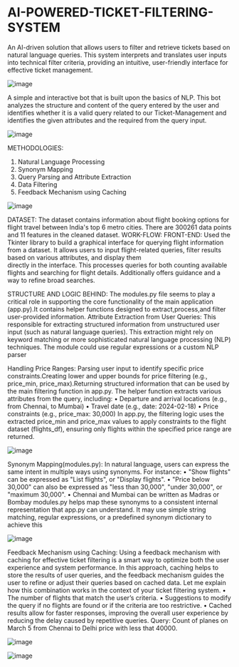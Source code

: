 # AI-POWERED-TICKET-FILTERING-SYSTEM
An AI-driven solution that allows users to filter and retrieve tickets based on natural language queries. This system interprets and translates user inputs into technical filter criteria, providing an intuitive, user-friendly interface for effective ticket management. 

![image](https://github.com/user-attachments/assets/31a2e7c7-b8d8-4198-9878-b1531bf17b4b)

A simple and interactive bot that is built upon the basics of NLP. This bot analyzes the structure and content of the query entered by the user and identifies whether it is a valid query related to our Ticket-Management and identifies the given attributes and the required from the query input.

![image](https://github.com/user-attachments/assets/cf31d875-0b8b-4698-96a8-ebce62c87d2a)


METHODOLOGIES:
1.	Natural Language Processing
2.	Synonym Mapping
3.	Query Parsing and Attribute Extraction
4.	Data Filtering
5.	Feedback Mechanism using Caching

![image](https://github.com/user-attachments/assets/bc6cd9a5-3cda-42f5-aa4a-cb67746fcd2e)


DATASET:
The dataset contains information about flight booking options for flight travel between India's top 6 metro cities. There are 300261 data points and 11 features in the cleaned dataset.
WORK-FLOW:
  FRONT-END:
  Used the Tkinter library to build a graphical interface for querying flight information from a dataset. It allows users to input flight-related queries, filter results based on various attributes, and display them  
  directly in the interface.
  This processes queries for both counting available flights and searching for flight details. Additionally offers guidance and a way to refine broad searches.
  
  STRUCTURE AND LOGIC BEHIND:
  The modules.py file seems to play a critical role in supporting the core functionality of the main application (app.py).It contains helper functions designed to extract,process,and filter user-provided information.
  Attribute Extraction from User Queries:
  This responsible for extracting structured information from unstructured user input (such as natural language queries). This extraction might rely on keyword matching or more sophisticated natural language processing   (NLP) techniques. The module could use regular expressions or a custom NLP parser

Handling Price Ranges:
Parsing user input to identify specific price constraints.Creating lower and upper bounds for price filtering (e.g., price_min, price_max).Returning structured information that can be used by the main filtering function in app.py.
The helper function extracts various attributes from the query, including:
•	Departure and arrival locations (e.g., from Chennai, to Mumbai)
•	Travel date (e.g., date: 2024-02-18)
•	Price constraints (e.g., price_max: 30,000)
In app.py, the filtering logic uses the extracted price_min and price_max values to apply constraints to the flight dataset (flights_df), ensuring only flights within the specified price range are returned.

![image](https://github.com/user-attachments/assets/493ce9c4-28d0-419a-beb6-b1a9dcddc5ef)


Synonym Mapping(modules.py):
In natural language, users can express the same intent in multiple ways using synonyms. For instance:
•	"Show flights" can be expressed as "List flights", or "Display flights".
•	"Price below 30,000" can also be expressed as "less than 30,000", "under 30,000", or "maximum 30,000".
•	Chennai and Mumbai can be written as Madras or Bombay
modules.py helps map these synonyms to a consistent internal representation that app.py can understand. It may use simple string matching, regular expressions, or a predefined synonym dictionary to achieve this

![image](https://github.com/user-attachments/assets/a7ca96a7-3e29-412e-9b26-9add9a0e21ad)

 
Feedback Mechanism using Caching:
Using a feedback mechanism with caching for effective ticket filtering is a smart way to optimize both the user experience and system performance. In this approach, caching helps to store the results of user queries, and the feedback mechanism guides the user to refine or adjust their queries based on cached data. Let me explain how this combination works in the context of your ticket filtering system.
•	The number of flights that match the user’s criteria.
•	Suggestions to modify the query if no flights are found or if the criteria are too restrictive.
•	Cached results allow for faster responses, improving the overall user experience by reducing the delay caused by repetitive queries.
Query: Count of planes on March 5 from Chennai to Delhi price with less that 40000.
 
![image](https://github.com/user-attachments/assets/01bac71e-afde-48bb-bce6-ad4111b46b8b)

![image](https://github.com/user-attachments/assets/8c7c95dc-c2f0-4d3a-b3b4-c7e87ae75df1)

